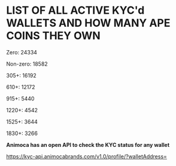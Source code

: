# LIST OF ALL ACTIVE KYC'd WALLETS AND HOW MANY APE COINS THEY OWN

Zero: 24334

Non-zero: 18582

305+: 16192

610+: 12172

915+: 5440

1220+: 4542

1525+: 3644

1830+: 3266

**Animoca has an open API to check the KYC status for any wallet**

https://kyc-api.animocabrands.com/v1.0/profile/?walletAddress=